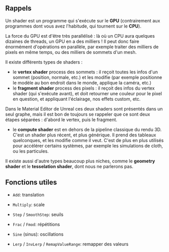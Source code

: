 ## Rappels

Un shader est un programme qui s'exécute sur le **GPU** (contrairement aux programmes dont vous avez l'habitude, qui tournent sur le **CPU**).

La force du GPU est d'être très parallélisé : là où un CPU aura quelques dizaines de threads, un GPU en a des milliers ! Il peut donc faire énormément d'opérations en parallèle, par exemple traiter des milliers de pixels en même temps, ou des milliers de sommets d'un mesh.

Il existe différents types de shaders :
- le **vertex shader** process des sommets : il reçoit toutes les infos d'un sommet (position, normale, etc.) et les modifie (par exemple positionne le modèle au bon endroit dans le monde, applique la caméra, etc.)
- le **fragment shader** process des pixels : il reçoit des infos du vertex shader (qui s'exécute avant), et doit retourner une couleur pour le pixel en question, et appliquant l'éclairage, nos effets custom, etc.

Dans le Material Editor de Unreal ces deux shaders sont présentés dans un seul graphe, mais il est bon de toujours se rappeler que ce sont deux étapes séparées : d'abord le vertex, puis le fragment.

- le **compute shader** est en dehors de la pipeline classique du rendu 3D. C'est un shader plus récent, et plus générique. Il prend des tableaux quelconques, et les modifie comme il veut. C'est de plus en plus utilisés pour accélérer certains systèmes, par exemple les simulations de cloth, ou les particules.

Il existe aussi d'autre types beaucoup plus niches, comme le **geometry shader** et le **tesselation shader**, dont nous ne parlerons pas.

## Fonctions utiles

- `Add`: translation

- `Multiply`: scale

- `Step` / `SmoothStep`: seuils

- `Frac` / `Fmod`: répétitions

- `Sine` (sinus): oscillations

- `Lerp` / `InvLerp` / `RemapValueRange`: remapper des valeurs